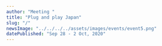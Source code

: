 ```yaml
---
author: "Meeting "
title: "Plug and play Japan"
slug: "/"
newsImage: "../../../../assets/images/events/event5.png"
datePublished: "Sep 28 - 2 Oct, 2020"
---
```

